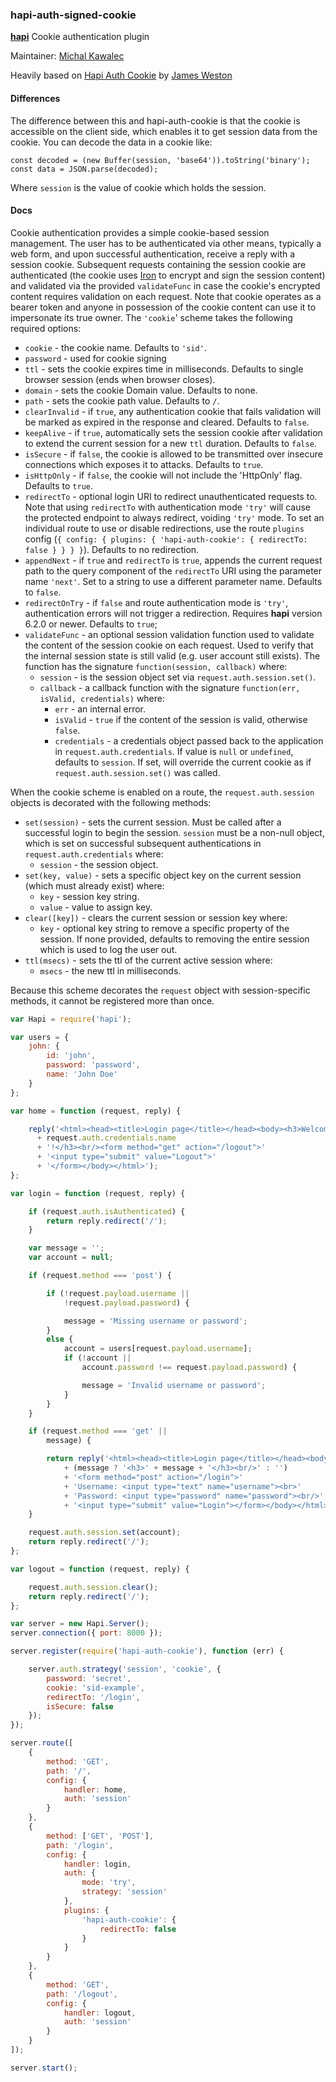 ### hapi-auth-signed-cookie

[**hapi**](https://github.com/hapijs/hapi) Cookie authentication plugin

Maintainer: [Michal Kawalec](https://github.com/mkawalec)

Heavily based on [Hapi Auth Cookie](https://github.com/hapijs/hapi-auth-cookie/)
by [James Weston](https://github.com/jaw187)


#### Differences

The difference between this and hapi-auth-cookie is that the cookie is
accessible on the client side, which enables it to get session data from
the cookie. You can decode the data in a cookie like:

    const decoded = (new Buffer(session, 'base64')).toString('binary');
    const data = JSON.parse(decoded);

Where `session` is the value of cookie which holds the session.

#### Docs

Cookie authentication provides a simple cookie-based session management. The user has to be
authenticated via other means, typically a web form, and upon successful authentication,
receive a reply with a session cookie. Subsequent requests containing the session cookie are
authenticated (the cookie uses [Iron](https://github.com/hueniverse/iron) to encrypt and sign the
session content) and validated via the provided `validateFunc` in case the cookie's encrypted
content requires validation on each request. Note that cookie operates as a bearer token and anyone
in possession of the cookie content can use it to impersonate its true owner. The `'cookie`' scheme
takes the following required options:

- `cookie` - the cookie name. Defaults to `'sid'`.
- `password` - used for cookie signing
- `ttl` - sets the cookie expires time in milliseconds. Defaults to single browser session (ends
  when browser closes).
- `domain` - sets the cookie Domain value. Defaults to none.
- `path` - sets the cookie path value. Defaults to `/`.
- `clearInvalid` - if `true`, any authentication cookie that fails validation will be marked as
  expired in the response and cleared. Defaults to `false`.
- `keepAlive` - if `true`, automatically sets the session cookie after validation to extend the
  current session for a new `ttl` duration. Defaults to `false`.
- `isSecure` - if `false`, the cookie is allowed to be transmitted over insecure connections which
  exposes it to attacks. Defaults to `true`.
- `isHttpOnly` - if `false`, the cookie will not include the 'HttpOnly' flag. Defaults to `true`.
- `redirectTo` - optional login URI to redirect unauthenticated requests to. Note that using
  `redirectTo` with authentication mode `'try'` will cause the protected endpoint to always
  redirect, voiding `'try'` mode. To set an individual route to use or disable redirections, use
  the route `plugins` config (`{ config: { plugins: { 'hapi-auth-cookie': { redirectTo: false } } } }`).
  Defaults to no redirection.
- `appendNext` - if `true` and `redirectTo` is `true`, appends the current request path to the
  query component of the `redirectTo` URI using the parameter name `'next'`. Set to a string to use
  a different parameter name. Defaults to `false`.
- `redirectOnTry` - if `false` and route authentication mode is `'try'`, authentication errors will
  not trigger a redirection. Requires **hapi** version 6.2.0 or newer. Defaults to `true`;
- `validateFunc` - an optional session validation function used to validate the content of the
  session cookie on each request. Used to verify that the internal session state is still valid
  (e.g. user account still exists). The function has the signature `function(session, callback)`
  where:
    - `session` - is the session object set via `request.auth.session.set()`.
    - `callback` - a callback function with the signature `function(err, isValid, credentials)`
      where:
        - `err` - an internal error.
        - `isValid` - `true` if the content of the session is valid, otherwise `false`.
        - `credentials` - a credentials object passed back to the application in
          `request.auth.credentials`. If value is `null` or `undefined`, defaults to `session`. If
          set, will override the current cookie as if `request.auth.session.set()` was called.

When the cookie scheme is enabled on a route, the `request.auth.session` objects is decorated with
the following methods:
- `set(session)` - sets the current session. Must be called after a successful login to begin the
  session. `session` must be a non-null object, which is set on successful subsequent
  authentications in `request.auth.credentials` where:
    - `session` - the session object.
- `set(key, value)` - sets a specific object key on the current session (which must already exist)
  where:
    - `key` - session key string.
    - `value` - value to assign key.
- `clear([key])` - clears the current session or session key where:
    - `key` - optional key string to remove a specific property of the session. If none provided,
      defaults to removing the entire session which is used to log the user out.
- `ttl(msecs)` - sets the ttl of the current active session where:
    - `msecs` - the new ttl in milliseconds.

Because this scheme decorates the `request` object with session-specific methods, it cannot be
registered more than once.

```javascript
var Hapi = require('hapi');

var users = {
    john: {
        id: 'john',
        password: 'password',
        name: 'John Doe'
    }
};

var home = function (request, reply) {

    reply('<html><head><title>Login page</title></head><body><h3>Welcome '
      + request.auth.credentials.name
      + '!</h3><br/><form method="get" action="/logout">'
      + '<input type="submit" value="Logout">'
      + '</form></body></html>');
};

var login = function (request, reply) {

    if (request.auth.isAuthenticated) {
        return reply.redirect('/');
    }

    var message = '';
    var account = null;

    if (request.method === 'post') {

        if (!request.payload.username ||
            !request.payload.password) {

            message = 'Missing username or password';
        }
        else {
            account = users[request.payload.username];
            if (!account ||
                account.password !== request.payload.password) {

                message = 'Invalid username or password';
            }
        }
    }

    if (request.method === 'get' ||
        message) {

        return reply('<html><head><title>Login page</title></head><body>'
            + (message ? '<h3>' + message + '</h3><br/>' : '')
            + '<form method="post" action="/login">'
            + 'Username: <input type="text" name="username"><br>'
            + 'Password: <input type="password" name="password"><br/>'
            + '<input type="submit" value="Login"></form></body></html>');
    }

    request.auth.session.set(account);
    return reply.redirect('/');
};

var logout = function (request, reply) {

    request.auth.session.clear();
    return reply.redirect('/');
};

var server = new Hapi.Server();
server.connection({ port: 8000 });

server.register(require('hapi-auth-cookie'), function (err) {

    server.auth.strategy('session', 'cookie', {
        password: 'secret',
        cookie: 'sid-example',
        redirectTo: '/login',
        isSecure: false
    });
});

server.route([
    {
        method: 'GET',
        path: '/',
        config: {
            handler: home,
            auth: 'session'
        }
    },
    {
        method: ['GET', 'POST'],
        path: '/login',
        config: {
            handler: login,
            auth: {
                mode: 'try',
                strategy: 'session'
            },
            plugins: {
                'hapi-auth-cookie': {
                    redirectTo: false
                }
            }
        }
    },
    {
        method: 'GET',
        path: '/logout',
        config: {
            handler: logout,
            auth: 'session'
        }
    }
]);

server.start();
```

